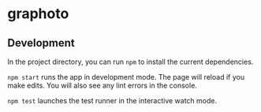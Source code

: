 # graphoto

## Development

In the project directory, you can run `npm` to install the current dependencies.

`npm start` runs the app in development mode. The page will reload if you make
edits. You will also see any lint errors in the console.

`npm test` launches the test runner in the interactive watch mode.

